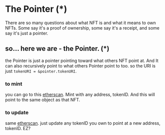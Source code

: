 # The Pointer (*)
There are so many questions about what NFT is and what it means to own NFTs. Some say it's a proof of ownership, some say it's a receipt, and some say it's just a pointer. 

## so... here we are - the Pointer. (*)
the Pointer is just a pointer pointing toward what others NFT point at. And It can also recursively point to what others Pointer point to too.
so the URI is just `tokenURI = &pointer.tokenURI`.


### to mint 
you can go to this [etherscan](https://etherscan.io/). Mint with any address, tokenID. And this will point to the same object as that NFT.

### to update
same [etherscan](https://etherscan.io/). just update any tokenID you own to point at a new address, tokenID. EZ?
